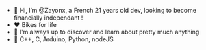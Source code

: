 - 👋 Hi, I’m @Zayonx, a French 21 years old dev, looking to become financially independant !
- ❤️ Bikes for life 
- 👀 I'm always up to discover and learn about pretty much anything
- 🌱 C++, C, Arduino, Python, nodeJS

